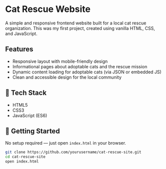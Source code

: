 # Cat Rescue Website

A simple and responsive frontend website built for a local cat rescue organization. This was my first project, created using vanilla HTML, CSS, and JavaScript.

## Features

- Responsive layout with mobile-friendly design
- Informational pages about adoptable cats and the rescue mission
- Dynamic content loading for adoptable cats (via JSON or embedded JS)
- Clean and accessible design for the local community

## 📁 Tech Stack

- HTML5
- CSS3
- JavaScript (ES6)

## 🚀 Getting Started

No setup required — just open `index.html` in your browser.

```bash
git clone https://github.com/yourusername/cat-rescue-site.git
cd cat-rescue-site
open index.html
